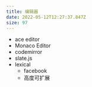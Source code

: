 ```yaml
---
title: 编辑器
date: 2022-05-12T12:27:37.847Z
size: 97
---
```

- ace editor
- Monaco Editor
- codemirror
- slate.js
- lexical
  - facebook
  - 高度可扩展

